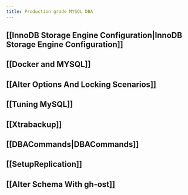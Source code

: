 ```yaml
---
title: Production grade MYSQL DBA
---
```

## [[InnoDB Storage Engine Configuration|InnoDB Storage Engine Configuration]]
## [[Docker and MYSQL]]

## [[Alter Options And Locking Scenarios]]

## [[Tuning MySQL]]

## [[Xtrabackup]]

## [[DBACommands|DBACommands]]

## [[SetupReplication]]

## [[Alter Schema With gh-ost]]




